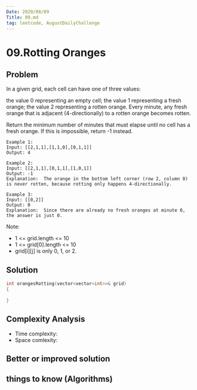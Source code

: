 ```yaml
---
Date: 2020/08/09
Title: 09.md
tag: leetcode, AugustDailyChallenge
---
```

# 09.Rotting Oranges

## Problem
In a given grid, each cell can have one of three values:

the value 0 representing an empty cell;
the value 1 representing a fresh orange;
the value 2 representing a rotten orange.
Every minute, any fresh orange that is adjacent (4-directionally) to a rotten orange becomes rotten.

Return the minimum number of minutes that must elapse until no cell has a fresh orange.  If this is impossible, return -1 instead.

```
Example 1:
Input: [[2,1,1],[1,1,0],[0,1,1]]
Output: 4

Example 2:
Input: [[2,1,1],[0,1,1],[1,0,1]]
Output: -1
Explanation:  The orange in the bottom left corner (row 2, column 0) is never rotten, because rotting only happens 4-directionally.

Example 3:
Input: [[0,2]]
Output: 0
Explanation:  Since there are already no fresh oranges at minute 0, the answer is just 0.
```
Note:
- 1 <= grid.length <= 10
- 1 <= grid[0].length <= 10
- grid[i][j] is only 0, 1, or 2.
## Solution
```cpp
int orangesRotting(vector<vector<int>>& grid)
{
    
}
```
## Complexity Analysis
- Time complexity:
- Space comlexity:
## Better or improved solution

## things to know (Algorithms)